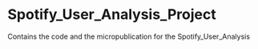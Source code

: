 # Spotify_User_Analysis_Project
Contains the code and the micropublication for the Spotify_User_Analysis
